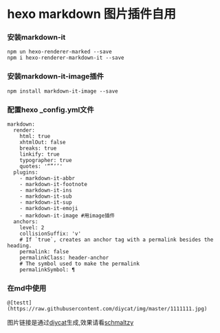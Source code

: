 # hexo markdown 图片插件自用

### 安装markdown-it

```
npm un hexo-renderer-marked --save
npm i hexo-renderer-markdown-it --save
```

### 安装markdown-it-image插件

```
npm install markdown-it-image --save

```

### 配置hexo _config.yml文件
```
markdown:
  render:
    html: true
    xhtmlOut: false
    breaks: true
    linkify: true
    typographer: true
    quotes: '“”‘’'
  plugins:
    - markdown-it-abbr
    - markdown-it-footnote
    - markdown-it-ins
    - markdown-it-sub
    - markdown-it-sup
    - markdown-it-emoji
    - markdown-it-image #用image插件
  anchors:
    level: 2
    collisionSuffix: 'v'
    # If `true`, creates an anchor tag with a permalink besides the heading.
    permalink: false
    permalinkClass: header-anchor
    # The symbol used to make the permalink
    permalinkSymbol: ¶
```

### 在md中使用

```
@[testt](https://raw.githubusercontent.com/diycat/img/master/1111111.jpg)
```
图片链接是通过[diycat](diycat.github.io)生成,效果请看[schmaltzy](https://schmaltzy.me/2019/04/10/handwritten-and-hand-drawn/)
